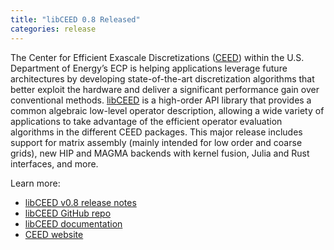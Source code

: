 ```yaml
---
title: "libCEED 0.8 Released"
categories: release
---
```


The Center for Efficient Exascale Discretizations ([CEED](https://github.com/CEED)) within the U.S. Department of Energy’s ECP is helping applications leverage future architectures by developing state-of-the-art discretization algorithms that better exploit the hardware and deliver a significant performance gain over conventional methods. [libCEED](https://github.com/CEED/libCEED) is a high-order API library that provides a common algebraic low-level operator description, allowing a wide variety of applications to take advantage of the efficient operator evaluation algorithms in the different CEED packages. This major release includes support for matrix assembly (mainly intended for low order and coarse grids), new HIP and MAGMA backends with kernel fusion, Julia and Rust interfaces, and more.

Learn more:

- [libCEED v0.8 release notes](https://github.com/CEED/libCEED/releases/tag/v0.8)
- [libCEED GitHub repo](https://github.com/CEED/libCEED)
- [libCEED documentation](https://libceed.readthedocs.io/en/latest/)
- [CEED website](https://ceed.exascaleproject.org/)
